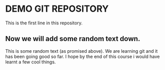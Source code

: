 # DEMO GIT REPOSITORY
This is the first line in this repository.

## Now we will add some random text down.
This is some random text (as promised above). We are learning git and it has been going good so far.
I hope by the end of this course i would have learnt a few cool things.